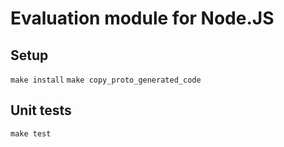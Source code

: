 # Evaluation module for Node.JS

## Setup

```make install```
```make copy_proto_generated_code```

## Unit tests
```make test```